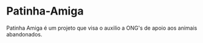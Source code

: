# Patinha-Amiga
Patinha Amiga é um projeto que visa o auxilio a ONG's de apoio aos animais abandonados.
